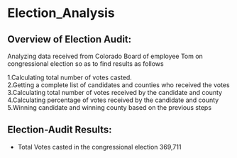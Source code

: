 # Election_Analysis
## Overview of Election Audit:

Analyzing data received from Colorado Board of employee Tom on congressional election so as to find results as follows

1.Calculating total number of votes casted.  
2.Getting a complete list of candidates and counties who received the votes  
3.Calculating total number of votes received by the candidate and county   
4.Calculating percentage of votes received by the candidate and county   
5.Winning candidate and winning county based on the previous steps  

## Election-Audit Results:

- Total Votes casted in the congressional election 369,711
